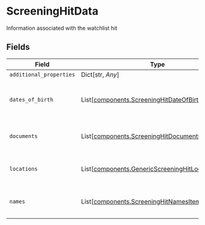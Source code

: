 # ScreeningHitData

Information associated with the watchlist hit


## Fields

| Field                                                                                                        | Type                                                                                                         | Required                                                                                                     | Description                                                                                                  |
| ------------------------------------------------------------------------------------------------------------ | ------------------------------------------------------------------------------------------------------------ | ------------------------------------------------------------------------------------------------------------ | ------------------------------------------------------------------------------------------------------------ |
| `additional_properties`                                                                                      | Dict[str, *Any*]                                                                                             | :heavy_minus_sign:                                                                                           | N/A                                                                                                          |
| `dates_of_birth`                                                                                             | List[[components.ScreeningHitDateOfBirthItem](../../models/shared/screeninghitdateofbirthitem.md)]           | :heavy_minus_sign:                                                                                           | Dates of birth associated with the watchlist hit                                                             |
| `documents`                                                                                                  | List[[components.ScreeningHitDocumentsItems](../../models/shared/screeninghitdocumentsitems.md)]             | :heavy_minus_sign:                                                                                           | Documents associated with the watchlist hit                                                                  |
| `locations`                                                                                                  | List[[components.GenericScreeningHitLocationItems](../../models/shared/genericscreeninghitlocationitems.md)] | :heavy_minus_sign:                                                                                           | Locations associated with the watchlist hit                                                                  |
| `names`                                                                                                      | List[[components.ScreeningHitNamesItems](../../models/shared/screeninghitnamesitems.md)]                     | :heavy_minus_sign:                                                                                           | Names associated with the watchlist hit                                                                      |